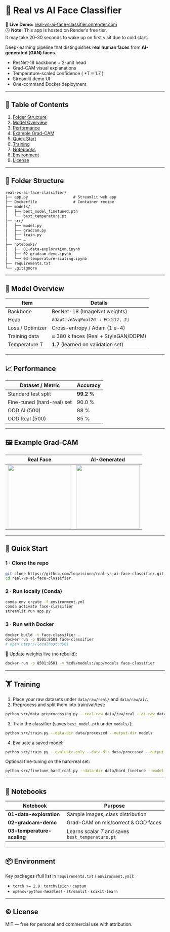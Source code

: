 # 🧠 Real vs AI Face Classifier

🔗 **Live Demo:** [real-vs-ai-face-classifier.onrender.com](https://real-vs-ai-face-classifier.onrender.com)  
🕒 **Note:** This app is hosted on Render’s free tier.  
It may take 20–30 seconds to wake up on first visit due to cold start.

Deep-learning pipeline that distinguishes **real human faces** from **AI-generated (GAN) faces**.

* ResNet-18 backbone + 2-unit head  
* Grad-CAM visual explanations  
* Temperature-scaled confidence ( *T ≈ 1.7 )  
* Streamlit demo UI  
* One-command Docker deployment  

---

## 📑 Table of Contents
1. [Folder Structure](#-folder-structure)
2. [Model Overview](#-model-overview)
3. [Performance](#-performance)
4. [Example Grad-CAM](#️-example-grad-cam)
5. [Quick Start](#-quick-start)
6. [Training](#-training)
6. [Notebooks](#-notebooks)  
7. [Environment](#-environment)  
8. [License](#-license)  

---

## 📂 Folder Structure
```txt
real-vs-ai-face-classifier/
├── app.py                    # Streamlit web app
├── Dockerfile                # Container recipe
├── models/
│   ├── best_model_finetuned.pth
│   └── best_temperature.pt
├── src/
│   ├── model.py
│   ├── gradcam.py
│   ├── train.py
│   └── …
├── notebooks/
│   ├── 01-data-exploration.ipynb
│   ├── 02-gradcam-demo.ipynb
│   └── 03-temperature-scaling.ipynb
├── requirements.txt
└── .gitignore
````

---

## 🧠 Model Overview

| Item             | Details                              |
| ---------------- | ------------------------------------ |
| Backbone         | ResNet-18 (ImageNet weights)         |
| Head             | `AdaptiveAvgPool2d → FC(512, 2)`     |
| Loss / Optimizer | Cross-entropy / Adam (1 e-4)         |
| Training data    | ≈ 380 k faces (Real + StyleGAN/DDPM) |
| Temperature T    | **1.7** (learned on validation set)  |

---

## 📈 Performance

| Dataset / Metric           | Accuracy   |
| -------------------------- | ---------- |
| Standard test split        | **99.2 %** |
| Fine-tuned (hard-real) set | 90.0 %     |
| OOD AI (500)               | 88 %       |
| OOD Real (500)             | 85 %       |

---

## 🖼️ Example Grad-CAM

| Real Face                                        | AI-Generated                                     |
| ------------------------------------------------ | ------------------------------------------------ |
| <img src="images/real_gradcam.png" width="200"/> | <img src="images/fake_gradcam.png" width="200"/> |

---

## 🚀 Quick Start

### 1 · Clone the repo

```bash
git clone https://github.com/logvisionn/real-vs-ai-face-classifier.git
cd real-vs-ai-face-classifier
```

### 2 · Run locally (Conda)

```bash
conda env create -f environment.yml
conda activate face-classifier
streamlit run app.py
```

### 3 · Run with Docker

```bash
docker build -t face-classifier .
docker run -p 8501:8501 face-classifier
# open http://localhost:8501
```

📌 Update weights live (no rebuild):

```bash
docker run -p 8501:8501 -v %cd%/models:/app/models face-classifier
```

---
## 🏋️ Training

1. Place your raw datasets under `data/raw/real/` and `data/raw/ai/`.
2. Preprocess and split them into train/val/test:

```bash
python src/data_preprocessing.py --real-raw data/raw/real --ai-raw data/raw/ai --processed-dir data/processed
```

3. Train the classifier (saves `best_model.pth` under `models/`):

```bash
python src/train.py --data-dir data/processed --output-dir models
```

4. Evaluate a saved model:

```bash
python src/train.py --evaluate-only --data-dir data/processed --output-dir models
```

Optional fine‑tuning on the hard‑real set:

```bash
python src/finetune_hard_real.py --data-dir data/hard_finetune --model-path models/best_model.pth --output-path models/best_model_finetuned.pth
```


---

## 🔬 Notebooks

| Notebook                   | Purpose                                           |
| -------------------------- | ------------------------------------------------- |
| **01-data-exploration**    | Sample images, class distribution                 |
| **02-gradcam-demo**        | Grad-CAM on mis/correct & OOD faces               |
| **03-temperature-scaling** | Learns scalar *T* and saves `best_temperature.pt` |

---

## 📦 Environment

Key packages (full list in `requirements.txt` / `environment.yml`):

* `torch >= 2.0`  ·  `torchvision`  ·  `captum`
* `opencv-python-headless`  ·  `streamlit`  ·  `scikit-learn`

---

## © License

MIT — free for personal and commercial use with attribution.

